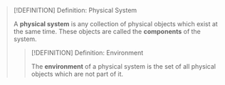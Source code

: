 >[!DEFINITION] Definition: Physical System
>
>A **physical system** is any collection of physical objects which exist at the same time. These objects are called the **components** of the system.
>
>>[!DEFINITION] Definition: Environment
>>
>>The **environment** of a physical system is the set of all physical objects which are not part of it.
>>
>
